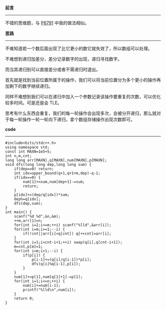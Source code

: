 **前言**

------------

不错的思维题，与 [P6791](https://gugeblog.blog.luogu.org/p6791-snoi2020-qu-dan-zi-ti-xie) 中我的做法相似。

**思路**

------------

不难知道若一个数后面出现了比它更小的数它就失效了，所以数组可以处理。

不难想到递归加差分，差分记录数字的出现，递归寻找数字。

而当其递归到可以直接差分或者不需递归时退出。

首先就是找到当前位置所属于的操作，我们可以将当前位置分为多个更小的操作再加剩下的数字继续递归。

同样不难想到我们可以在递归中加入一个参数记录该操作要重复的次数，可以优化较多时间。可是还是会 TLE。

思考有什么东西会重复，我们的每一轮操作会出现多次，会被分开递归，那么就对于每一轮操作一轮一轮向下递归，拿个数组存储操作出现次数即可。

**code**

------------

```
#include<bits/stdc++.h>
using namespace std;
const int MAXN=1e5+5;
int n,m,cnt;
long long arr[MAXN],q[MAXN],num[MAXN],p[MAXN];
void dfs(long long dep,long long sum) { 
	if(dep==0) return;
	int idx=upper_bound(q+1,q+1+m,dep)-q-1;
	if(idx==0) {
		num[1]+=sum,num[dep+1]-=sum;
		return;
	}
	p[idx]+=(dep/q[idx])*sum;
	dep%=q[idx];
	dfs(dep,sum);
}
int main() {
	scanf("%d %d",&n,&m);
	++m,arr[1]=n;
	for(int i=2;i<=m;++i) scanf("%lld",&arr[i]);
	for(int i=m;i>=1;--i) {
		if(!cnt||arr[i]<q[cnt]) q[++cnt]=arr[i];
	}
	for(int i=1;i<cnt-i+1;++i) swap(q[i],q[cnt-i+1]);
	m=cnt,p[m]=1;
	for(int i=m;i>1;--i) {
		if(p[i]) {
			p[i-1]+=(q[i]/q[i-1])*p[i];
			dfs(q[i]%q[i-1],p[i]);
		}
	} 
	num[1]+=p[1],num[q[1]+1]-=p[1];
	for(int i=1;i<=n;++i) {
		num[i]+=num[i-1];
		printf("%lld\n",num[i]);
	}
	return 0;
} 
```